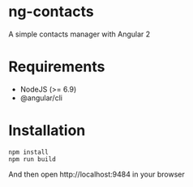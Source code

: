 # ng-contacts

A simple contacts manager with Angular 2

# Requirements
- NodeJS (>= 6.9)
- @angular/cli

# Installation
```
npm install
npm run build
```
And then open http://localhost:9484 in your browser
